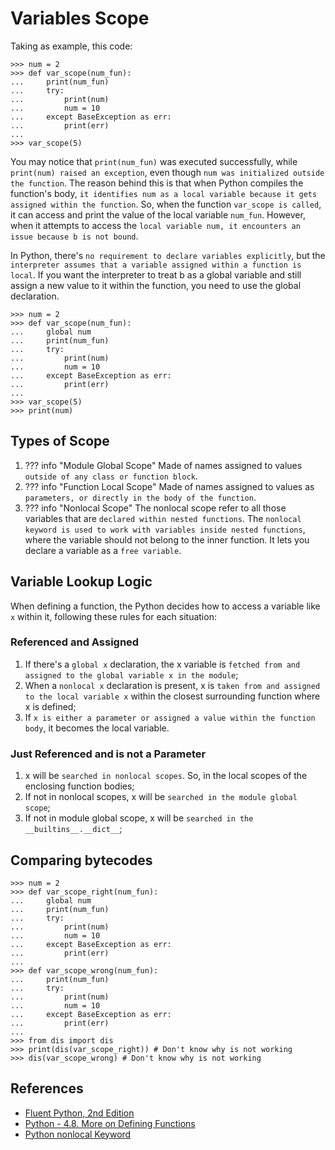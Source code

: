# Variables Scope

Taking as example, this code:

```pycon exec="1" source="console"  title="var_scope.py"
>>> num = 2
>>> def var_scope(num_fun):
...     print(num_fun)
...     try:
...         print(num)
...         num = 10
...     except BaseException as err:
...         print(err)
...
>>> var_scope(5)
```

You may notice that `print(num_fun)` was executed successfully, while `print(num) raised an exception`, even though `num was initialized outside the function`. The reason behind this is that when Python compiles the function's body, `it identifies num as a local variable because it gets assigned within the function`. So, when the function `var_scope is called`, it can access and print the value of the local variable `num_fun`. However, when it attempts to access the `local variable num, it encounters an issue because b is not bound`.

In Python, there's `no requirement to declare variables explicitly`, but the `interpreter assumes that a variable assigned within a function is local`. If you want the interpreter to treat b as a global variable and still assign a new value to it within the function, you need to use the global declaration.

```pycon exec="1" source="console"  title="var_scope_global.py"
>>> num = 2
>>> def var_scope(num_fun):
...     global num
...     print(num_fun)
...     try:
...         print(num)
...         num = 10
...     except BaseException as err:
...         print(err)
...
>>> var_scope(5)
>>> print(num)
```

## Types of Scope

1. ??? info "Module Global Scope"
    Made of names assigned to values `outside of any class or function block`.
1. ??? info "Function Local Scope"
    Made of names assigned to values as `parameters, or directly in the body of the function`.
1. ??? info "Nonlocal Scope"
    The nonlocal scope refer to all those variables that are `declared within nested functions`. The `nonlocal keyword is used to work with variables inside nested functions`, where the variable should not belong to the inner function. It lets you declare a variable as a `free variable`.

## Variable Lookup Logic

When defining a function, the Python decides how to access a variable like `x` within it, following these rules for each situation:

### Referenced and Assigned

1. If there's a `global x` declaration, the x variable is `fetched from and assigned to the global variable x in the module`;
1. When a `nonlocal x` declaration is present, x is `taken from and assigned to the local variable x` within the closest surrounding function where x is defined;
1. If `x is either a parameter or assigned a value within the function body`, it becomes the local variable.

### Just Referenced and is not a Parameter

1. x will be `searched in nonlocal scopes`. So, in the local scopes of the enclosing function bodies;
1. If not in nonlocal scopes, x will be `searched in the module global scope`;
1. If not in module global scope, x will be `searched in the __builtins__.__dict__`;

## Comparing bytecodes

```pycon exec="1" source="console"  title="bytecodes_compare.py"
>>> num = 2
>>> def var_scope_right(num_fun):
...     global num
...     print(num_fun)
...     try:
...         print(num)
...         num = 10
...     except BaseException as err:
...         print(err)
...
>>> def var_scope_wrong(num_fun):
...     print(num_fun)
...     try:
...         print(num)
...         num = 10
...     except BaseException as err:
...         print(err)
...
>>> from dis import dis
>>> print(dis(var_scope_right)) # Don't know why is not working
>>> dis(var_scope_wrong) # Don't know why is not working
```

## References

- [Fluent Python, 2nd Edition](https://www.oreilly.com/library/view/fluent-python-2nd/9781492056348/)
- [Python - 4.8. More on Defining Functions](https://docs.python.org/3/tutorial/controlflow.html#more-on-defining-functions)
- [Python nonlocal Keyword](https://www.w3schools.com/python/ref_keyword_nonlocal.asp)
